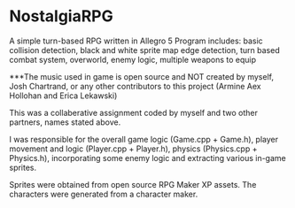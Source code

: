 # NostalgiaRPG
A simple turn-based RPG written in Allegro 5
Program includes: basic collision detection, black and white sprite map edge detection, turn based combat system, overworld, enemy logic, multiple weapons to equip

***The music used in game is open source and NOT created by myself, Josh Chartrand, or any other contributors to this project (Armine Aex Hollohan and Erica Lekawski)

This was a collaberative assignment coded by myself and two other partners, names stated above.

I was responsible for the overall game logic (Game.cpp + Game.h), player movement and logic (Player.cpp + Player.h), physics (Physics.cpp + Physics.h), incorporating some enemy logic and extracting various in-game sprites.
  
Sprites were obtained from open source RPG Maker XP assets. The characters were generated from a character maker.
